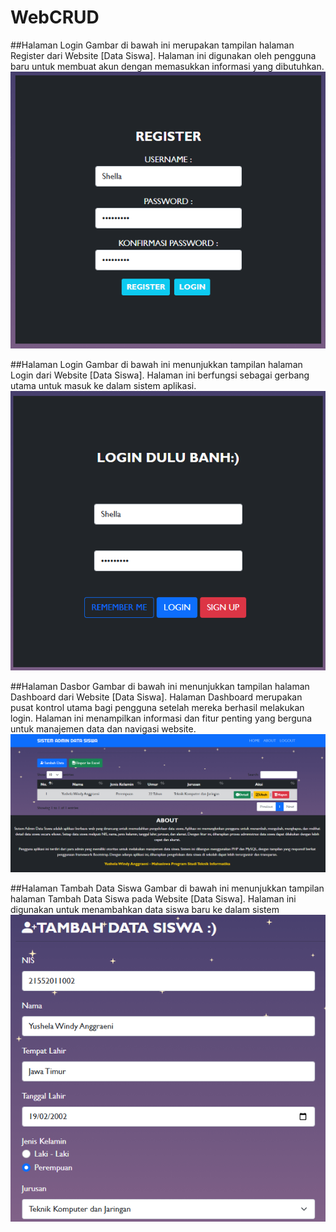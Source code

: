 # WebCRUD

##Halaman Login
Gambar di bawah ini merupakan tampilan halaman Register dari Website [Data Siswa]. Halaman ini digunakan oleh pengguna baru untuk membuat akun dengan memasukkan informasi yang dibutuhkan.
![gambar](https://github.com/ireniusbonan/ren/blob/main/img/screenshot/Tampilan%20Halaman%20Register.png)

##Halaman Login
Gambar di bawah ini menunjukkan tampilan halaman Login dari Website [Data Siswa]. Halaman ini berfungsi sebagai gerbang utama untuk masuk ke dalam sistem aplikasi. 
![gambar](https://github.com/ireniusbonan/ren/blob/main/img/screenshot/Tampilan%20Menu%20Login.png)

##Halaman Dasbor
Gambar di bawah ini menunjukkan tampilan halaman Dashboard dari Website [Data Siswa]. Halaman Dashboard merupakan pusat kontrol utama bagi pengguna setelah mereka berhasil melakukan login. Halaman ini menampilkan informasi dan fitur penting yang berguna untuk manajemen data dan navigasi website.
![gambar](https://github.com/ireniusbonan/ren/blob/main/img/screenshot/Tampilan%20Menu%20Dasbor.png)


##Halaman Tambah Data Siswa
Gambar di bawah ini menunjukkan tampilan halaman Tambah Data Siswa pada Website [Data Siswa]. Halaman ini digunakan untuk menambahkan data siswa baru ke dalam sistem
![gambar](https://github.com/ireniusbonan/ren/blob/main/img/screenshot/Tampilan%20Menu%20Tambah%20Data.png)
